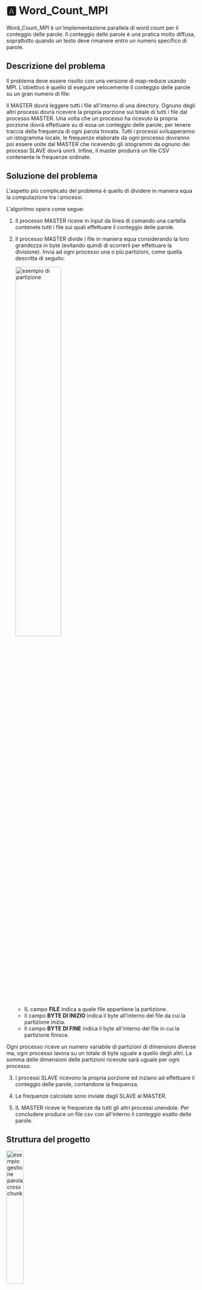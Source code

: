 # :a: Word_Count_MPI

Word_Count_MPI è un'implementazione parallela di word count per il conteggio delle parole. Il conteggio delle parole è una pratica molto diffusa, soprattutto quando un testo deve rimanere entro un numero specifico di parole.

## Descrizione del problema

Il problema deve essere risolto con una versione di map-reduce usando MPI. L'obiettivo è quello di eseguire velocemente il conteggio delle parole su un gran numero di file:

Il MASTER dovrà leggere tutti i file all'interno di una directory. Ognuno degli altri processi dovrà ricevere la propria porzione sul totale di tutti i file dal processo MASTER. Una volta che un processo ha ricevuto la propria porzione dovrà effettuare su di essa un conteggio delle parole, per tenere traccia della frequenza di ogni parola trovata.
Tutti i processi svilupperanno un istogramma locale, le frequenze elaborate da ogni processo dovranno poi essere unite dal MASTER che ricevendo gli istogrammi da ognuno dei processi SLAVE dovrà unirli. Infine, il master produrrà un file CSV contenente le frequenze ordinate.

## Soluzione del problema

L'aspetto più complicato del problema è quello di dividere in maniera equa la computazione tra i processi. 

L'algoritmo opera come segue:

1. Il processo MASTER riceve in input da linea di comando una cartella contenete tutti i file sui quali effettuare il conteggio delle parole.

2. Il processo MASTER divide i file in maniera equa considerando la loro grandezza in byte (evitando quindi di scorrerli per effettuare la divisione). Invia ad ogni processo una o più partizioni, come quella descritta di seguito: 

    <img src="docs/Partizione.jpg" alt="esempio di partizione" width = "50%" height = "50%">


    - IL campo **FILE** indica a quale file appartiene la partizione. 
    - Il campo **BYTE DI INIZIO** indica il byte all'interno del file da cui la partizione inizia.
    - Il campo **BYTE DI FINE** indica il byte all'interno del file in cui la partizione finisce.

Ogni processo riceve un numero variabile di partizioni di dimensioni diverse ma, ogni processo lavora su un totale di byte uguale a quello degli altri. La somma delle dimensioni delle partizioni ricevute sarà uguale per ogni processo. 

3. I processi SLAVE ricevono la propria porzione ed inziano ad effettuare il conteggio delle parole, contandone la frequenza. 

4. Le frequenze calcolate sono inviate dagli SLAVE al MASTER.

5. IL MASTER riceve le frequenze da tutti gli altri processi unendole. Per concludere produce un file csv con all'interno il conteggio esatto delle parole. 

## Struttura del progetto

<img src="docs/struttura.png" alt="esempio gestione parola cross chunk" width = "30%" height = "30%">

- la directory **docs** contiene tutte le immagini ed i file utili per la documentazione.
- la directory **lib** contiene tutti gli header
- la directory **src** contiene tutte i file .c, il makefile per la compilazione ed l'install.sh
- le directory **parole** e **test** sono due directory utilizzate per il testing del programma durante la fase di sviluppo e durante le fasi successive.
- lo scirpt **correctness.sh** è uno script utilizzato per provare la correttezza dell'applicativo. 

## Input del programma

Il programma accetta in input una cartella non vuota contenente i file sui quali effettuare il conteggio.
I file possono contenere del testo normale, non è richiesta una formattazione particolare delle parole all'interno del file.

Esempio : 

>Poi ricordo che un giorno mio padre mi sorprese col suo panciotto in mano. Io, con una
>sfacciataggine che ora non avrei e che ancora adesso mi disgusta (chissà che tale
>disgusto non abbia una grande importanza nella mia cura) gli dissi che m’era venuta la
>curiosità di contarne i bottoni. Mio padre rise delle mie disposizioni alla matematica o alla
>sartoria e non s’avvide che avevo le dita nel taschino del suo panciotto.

## Output del programma

L'output del programma sarà il file "output.txt" contenente la lista delle parole contate e il numero di volte che sono state contate.

Per parola si intende una sequenza di massimo 46 caratteri terminata da uno spazio, un carriage return o un tab.

## Dettagli implementativi

### Input

Come già detto precedentemente il programma prende in input, al momento dell'esecuzione, come parametro una cartella contenente tutti i file sui quali deve essere effettuato il conteggio delle parole.
La cartella deve contenere almeno un file altrimenti il programma mostrerà un messaggio d'errore.

### Divisione dei File

I file vengono divisi dal MASTER in partizioni che chiameremo chunk.
Il master ottiene la dimensione in byte di ogni file attraverso l'istruzione: 

```
File_inf * get_file_info(char * file_path){
    struct stat sb;
    File_inf * file = (File_inf *) malloc(sizeof(File_inf));

    if(stat(file_path, &sb) != -1){
        file->total_size = sb.st_size;
        file->path = malloc(sizeof(char) * strlen(file_path) + 1);
        strncpy(file->path ,file_path , strlen(file_path)+1);
    }

    return file;  
}
```

Sommando la dimensione di ogni file, ottiene la taglia totale dell'input da dividere tra i processi.
Dividendo la taglia totale per il numero di processi SLAVE, viene calcolato il numero di byte da distribuire per ogni processo. Quando la taglia totale non è un multiplo del numero di SLAVE, ci sono dei byte ulteriori da distribuire. Questi byte ulteriori vengono, per semplicità algortmica, assegnati tutti all'ultimo processo.

```
int temp = total_size / (numtasks-1);
```

Una volta calcolati i byte da assegnare ad ogni processo, il MASTER produce i chunk rappresentati dalla seguente struct: 

```
typedef struct File_chunk{

    double start_offset;
    double end_offset;
    char path[260];
    
} File_chunk;
```
Per ogni processo SLAVE, calcola i chunk e li memorizza all'interno di un array.

### Invio dei chunk

Il master procede in ordine di rank nel calcolo dei chunk. Ad esempio, supponiamo di avere tre processi SLAVE, allora il MASTER calcolerà prima i chunk per il processo 1, poi quelli per il processo 2 ed infine quelli per il processo 3.

L'invio dei chunk avviene in maniera asincrona con la funzione Isend.

```
MPI_Isend(chunks_to_send[task_to_assign - 1], chunk_count, chunktype, task_to_assign, COMM_TAG,            
            MPI_COMM_WORLD, &(reqs[task_to_assign-1]));
```
Questo meccanismo di invio è stato scelto perchè permette di iniziare l'invio dei chunk ad un processo senza aspettare che la ricezione venga completata. In questo modo il MASTER può continuare il calcolo dei chunk per i restanti processi senza fermarsi.

La documentazione raccomanda di non modificare il buffer inviato finchè non si è sicuri che l'operazione di invio sia stata completata.

>"The sender should not modify any part of the send buffer after a nonblocking send operation is called,   
>until the send completes" 

Per questo motivo per ogni SLAVE viene allocato un apposito buffer.

Una volta inviati tutti i chunk, il MASTER attende che tutte le operazioni di invio siano completate. A questo punto può deallocare tutti buffer che non servono più e che sono stati allocati dinamicamente.

```
MPI_Waitall(numtasks - 1, reqs , MPI_STATUSES_IGNORE);

free(reqs);
for(int i = 0; i< numtasks -1; i++){
    free(chunks_to_send[i]);
}
free(chunks_to_send);
free_files_info(files, file_nums);
```

### Ricezione dei chunk

Ogni processo riceve un array di chunk dal master sui quali compiere il proprio lavoro di conteggio : 

```
File_chunk * probe_recv_chunks(MPI_Datatype chunktype, MPI_Status Stat, int * chunk_number){

    *chunk_number = 0;
    MPI_Probe(MASTER_RANK, COMM_TAG, MPI_COMM_WORLD, &Stat);
    MPI_Get_count(&Stat, chunktype, chunk_number);
    File_chunk * chunks_to_recv =(File_chunk *) malloc(sizeof(File_chunk ) * (*chunk_number));
    MPI_Recv(chunks_to_recv, *chunk_number, chunktype, MASTER_RANK, COMM_TAG, MPI_COMM_WORLD, &Stat);
    return chunks_to_recv;
}
```
Il processo SLAVE che riceve il messaggio non conosce la grandezza del buffer inviato, questa informazione è fondamentale per l'allocazione di un buffer di ricezione grande esattamente come quello inviato dal MASTER, in modo tale da non avere spreco di memoria.

Per allocare con precisione, ogni processo SLAVE:

1. Controlla il messaggio in arrivo, senza riceverlo effettivamente grazie alla funzione MPI_Probe (funzione bloccante).
2. In base alle informazioni restituite dalla sonda nella variabile di stato, il processo può ottenere il numero di elementi presenti all'interno dell'array inviato.
3. Finalmente può allocare memoria per il buffer di ricezione, in base alla lunghezza del messaggio sondato.


### Conteggio all'interno dei chunk

Una volta ricevuti i propri chunk, ogni processo inizia il conteggio preoccupandosi solo delle parole all'interno della porzione di file descritta da ogni chunk.
Processi diversi possono ricevere chunk diversi ma che dividono lo stesso file. Siccome i chunk sono calcolati solo sulla base delle dimensioni, può accadere che una parola sia spezzata tra due chunk.


<img src="docs/ca-ndela.jpg" alt="esempio gestione parola cross chunk" width = "50%" height = "50%">

Questo problema è stato risolto evitando comunicazioni ulteriori tra i processi, le quali introdurrebbero un importante overhead.
Ogni processo è libero di andare oltre la fine del proprio chunk per completare la lettura della parola.
Nell'esempio in figura, il processo 1 continuerà la lettura della parola "candela" lavorando su un piccolo pezzo del chunk destinato al processo 2.
Il processo 2 invece, ha bisogno di capire se "ndela" è parte di una parola iniziata in un altro chunk oppure è una parola appena iniziata. In questo esempio per non contare "ndela" come una parola, ha bisogno di "sbirciare" gli ultimi byte del chunk 1.

Una volta indivuato un lessema, questo viene contato servendosi di una hashtable che utilizza come chiave il lessema e come valore il conteggio del lessema. 
L'inserimento ed il lookup in una hashtable ha complessità temporale O(1), questo rende il conteggio più rapido possibile.

```
lookup = g_hash_table_lookup(hash,lexeme);
if(lookup == NULL){
    val = 1;    
}
else{
    val = GPOINTER_TO_INT(lookup) + 1;
}
g_hash_table_insert(hash,lexeme,GINT_TO_POINTER (val));
```

### Invio dell'istogramma locale

Ogni processo a partire dalla propria hashtable locale crea un array di struct Word_Occurrence :

```
typedef struct Word_occurrence{

    int num;
    char word[46];

} Word_occurrence;
```
La struttura descrive l'occorrenza di una parola, il campo num identifica il numero di volte che il lessema contenuto all'interno dell'array word è stato contato.
Ogni processo SLAVE per ogni entry dell'hashtable crea una Word_occurrence e le organizza all'interno di un array.

Questo array sarà inviato al MASTER tramite la funzione MPI_Send.

```
MPI_Send(occurrences, num_occ, wordtype, 0, COMM_TAG, MPI_COMM_WORLD);
```

In questo caso si è scelto di utlizzare la Send, perchè non è importante che il figlio continui l'esecuzione senza fermarsi in quanto l'invio è l'ultima operazione che viene svolta.

### Ricezione degli istogrammi locali

Il main dopo aver distribuito in maniera equa il carico di lavoro, attende che i processi SLAVE inviino il risultato della computazione come visto precedentemente.
Seppur lavorando con lo stesso carico di lavoro, ci saranno dei processi più veloci e dei processi più lenti.
Proprio per questo motivo il MASTER non può attendere la risposta in ordine di come ha distribuito i chunk.

```
for(int i = 0; i < numtasks -1; i++){  

    MPI_Probe(MPI_ANY_SOURCE, COMM_TAG, MPI_COMM_WORLD, &stat);
    MPI_Get_count(&stat, wordtype, &words_in_message);
    occurrences = malloc(sizeof(Word_occurrence ) * words_in_message);
    MPI_Recv(occurrences, words_in_message, wordtype, stat.MPI_SOURCE, COMM_TAG, MPI_COMM_WORLD, &stat);
    for(int j=0; j< words_in_message; j++){
        lookup = g_hash_table_lookup(hash,occurrences[j].word);
        if(lookup == NULL){
                g_hash_table_insert(hash,occurrences[j].word,GINT_TO_POINTER (occurrences[j].num));
            }
        else{
            g_hash_table_insert(hash,occurrences[j].word,
                                GINT_TO_POINTER (occurrences[j].num + GPOINTER_TO_INT(lookup)));
            }
        } 

    }
```

Grazie alla wildcard MPI_ANY_SOURCE il processo MASTER si mette in attesa di un messaggio in arrivo da qualsiasi processo senza riceverlo.
Interrogando lo STATUS con la funzione MPI_Get_Count ottiene il numero di Word_occurence in arrivo ed istanzia un buffer di dimensione precisa.
Sempre grazie allo STATUS ottiene il mittente del messaggio, a partire da queste informazioni può ricevere l'array di Word_occurrence. 

Il merge degli istogrammi avviene in ordine di ricezione ad esempio, se il terzo processo è il primo ad inviare i risultati della sua computazione al MASTER allora il suo istogramma locale sarà proccessato per primo.

Il merge avviene servendosi di un hashtable,ogni Word_occurrencce di ogni processo viene mappata all'interno dell'hashtable in maniera molto simile a quanto accadeva all'interno dei processi SLAVE per il conteggio delle parole.

### Produzione del file CSV

Al termine del merge il main produce un file CSV ordinato utilizzando l'algoritmo di ordinamento Quicksort.

## Utilizzo di MPI

All'interno di questo progetto sono state utilizzate diverse funzioni della libreria MPI, molte della quali sono state già descritte precedentemente. Ma occorre evidenziare alcuni dettagli tecnici che non sono emersi in fase di descrizione dei dettagli implementativi:

### Creazione di datatype strutturati 

Per poter inviare array di struct è stato necessario creare un datatype apposito per la struct Word_occurrence e per File_chunk.
Per farlo ci si è serviti della funzione  MPI_Type_create_struct, come illustrato all'interno dello snippets riportato di seguito: 

```
void create_chunk_datatype(MPI_Datatype *chunktype){

    MPI_Datatype oldtypes[2];
    int blockcounts[2];

    MPI_Aint    offsets[2], lb, extent;

    offsets[0] = 0;
    oldtypes[0] = MPI_DOUBLE;
    blockcounts[0] = 2;

    MPI_Type_get_extent(MPI_DOUBLE, &lb, &extent);
    offsets[1] = 2 * extent;
    oldtypes[1] = MPI_CHAR;
    blockcounts[1] = 260;

    MPI_Type_create_struct(2, blockcounts, offsets, oldtypes, chunktype);
    MPI_Type_commit(chunktype);

}
```

### MPI_Alloc_mem

Come suggerito dalla documentazione, che afferma : 

>"In some systems, message-passing and remote-memory-access ( RMA) operations run faster when accessing
>specially allocated memory" 

Si è deciso di allocare la memoria dinamicamente utilizzando la funzione di allocazione messa a disposizione da MPI.

## Correttezza dell'applicativo

La correttezza del programma è stata provata empiricamente fornendo in input al programma cartelle contenenti file di piccole dimensioni controllabili senza servirsi di automatismi (ad esempio la directory parole contenuta all'interno di questo progetto).

Per i file più grandi utilizzati per testare il programma per evitare un conteggio manuale delle parole ci si è serviti di un word counter online (https://wordcounter.net/).

Per verifiare che aumentando il numero di processori utilizzati il programma non abbia comportamenti inaspettati, è stato realizzato lo script correctness.sh che esegue il programma prima con 2,5,10.15,20... e così via processori fino ad arrivare a 100. Lo script verifica che aumentando il numero di processori l'output del programma non cambi.



## Benchmarking

I test per la valutazione della scalabilità sia forte che debole sono stati eseguiti su di un cluster di 6 macchine in Google Cloud e2-standard-4 dotate di 4 vCPU e 16GB di RAM.
Di seguito sono riportati i dati in temrini di scalabilità forte e scalabilità debole:


## Scalabilità forte

Per ricavare i seguenti dati, si è fissato un input di 503Mb e utilizzato un numero crescente di processori ad ogni esecuzione. Per essere più precisi, i dati riportati fanno riferimento ad una media di tre esecuzioni per ogni variazione del numero di processori.

| Num di processori | Tempo di esecuzione | Sppedup |
|-------------------|---------------------|---------|
| 1 (sequenziale)   | 38.720s             | 1       |
| 2  worker         | 27.124s             | 1.43    |
| 3  worker         | 19.764s              | 1.96    |
| 4  worker         | 16.646s              | 2.33    |
| 5  worker         | 12.825s              | 3.02    |
| 6  worker         | 10.623s              | 3.64    |
| 7  worker         | 8.999s               | 4.30    |
| 8  worker         | 7.926s               | 4.89    |
| 9  worker         | 7.014s               | 5.52    |
| 10 worker         | 6.314s               | 6.13    |
| 11 worker         | 5.680s               | 6.81    |
| 12 worker         | 5.210s               | 7.43    |
| 13 worker         | 4.793s               | 8.08    |
| 14 worker         | 4.430s               | 8.74    |
| 15 worker         | 4.223s               | 9.17    |
| 16 worker         | 3.819s               | 10.14   |
| 17 worker         | 3.642s               | 10.63   |
| 18 worker         | 3.525s               | 10.98   |
| 19 worker         | 3.534s               | 10.96   |
| 20 worker         | 3.385s               | 11.44   |
| 21 worker         | 3.364s               | 11.51   |
| 22 worker         | 2.986s               | 12.97   |
| 23 worker         | 2.776s               | 13.95   |

<img src="docs/forteScal.png" alt="esempio gestione parola cross chunk" width = "50%" height = "50%">

In questo grafico per numero di processi si intende il numero di processi worker in linea con la tabella riportata sopra.

## Scalabilità debole

Per ricavare i seguenti dati si è deciso che all'aggiunta di ogni processore la taglia dell'input sarebbe cresciuta di 16 Mb. Anche in questo caso i dati riportati fanno riferimento ad una media di tre esecuzioni per ogni variazione del numero di processori. 

| Num di processori | Taglia input (Mb) | Tempo di esecuzione |
|-------------------|---------------------|---------|
| 1  worker          | 16                  | 1.243s  |
| 2  worker         | 32                  | 1.980s  |
| 3  worker         | 48                  | 2.053s  |
| 4  worker         | 64                  | 2.084s  |
| 5  worker         | 80                  | 2.053s  |
| 6  worker         | 96                  | 2.054s  | 
| 7  worker         | 112                 | 2.055s  |
| 8  worker         | 128                 | 2.059s  |
| 9  worker         | 144                 | 2.312s  |
| 10 worker         | 160                 | 2.079s  |
| 11 worker         | 176                 | 2.103s  |
| 12 worker         | 192                 | 2.037s  |
| 13 worker         | 208                 | 2.063s  |
| 14 worker         | 224                 | 2.059s  |
| 15 worker         | 240                 | 2.121s  |
| 16 worker         | 256                 | 2.052s  |
| 17 worker         | 272                 | 2.082s  |
| 18 worker         | 288                 | 2.049s  |
| 19 worker         | 304                 | 2.581s  |
| 20 worker         | 320                 | 2.148s  |
| 21 worker         | 336                 | 2.319s  |
| 22 worker         | 352                 | 2.100s  |
| 23 worker         | 368                 | 2.150s  |


<img src="docs/deboleScal.png" alt="esempio gestione parola cross chunk" width = "50%" height = "50%">


## Manuale d'uso

### Compilazione

Per poter compilare occorre prima installare alcune dipendenze, spostandosi all'interno della directory **src** ed eseguendo il comando:

```
./install.sh
```
Al termine dell'esecuzione di questo script, verrà installata la libreria libglib2.0 che implementa tutte le strutture dati utilizzate all'interno del progetto.

Una volta installate le dipendenze è possibile compilare. All'interno della directory **src** del progetto basta digitare il comando: 
```
make all
```

### Esecuzione locale

Per eseguire localmente il programma, all'interno della directory **src**, occorre utilizzare il seguente comando:

```
mpirun -np NUMERO_DI_PROCESSORI count.out DIRECTORY
```

- NUMERO_DI_PROCESSORI

Il numero di processori che MPI utilizzerà per l'esecuzione.

- DIRECTORY

La directory contenente tutti i file sui quali effettuare il conteggio delle parole. Questo parametro non può essere omesso.

### Esecuzione remota

IL seguente comando permette l'esecuzione remota:

mpirun -np NUMERO_DI_PROCESSORI --hostfile HOSTFILE ./count.out DIRECTORY

- NUMERO_DI_PROCESSORI

Il numero di processori che MPI utilizzerà per l'esecuzione.

- HOSTFILE

File all'interno del quale è specificato, per ogni macchina, l'indirizzo IP ed il numero di slots.

- DIRECTORY

La directory contenente tutti i file sui quali effettuare il conteggio delle parole. Questo parametro non può essere omesso.


## Considerazioni finali

### Prestazioni

All'interno del capitolo dedicato al benchmarking, sono riportati i dati riguardanti le performance dell'applicativo. 

Analizzando gli speedup calcolati e riportati all'interno della tabella, si può vedere come lo speedup sia influenzato negativamente dal fatto che in questa implementazione il master non lavori su nessuna porzione dei file. Infatti con 3 processi, ovvero con 2 worker ed i master lo speedup ideale dovrebbe essere 3 ma è solo 1.43.
Per migliorare la soluzione si potrebbe modificare l'implementazione facendo in modo che nel momento in cui il master divide il lavoro, conservi una parte anche per se stesso. Questo scenario, in cui è anche il master a lavorare sui file, non è stato implementato perchè in nessun punto della traccia è esplicitato che il master debba lavorare sui file per il conteggio le parole. Ovviamente, modificare intoducendo questo cambiamento migliorerebbe di molto le prestazioni.

Analizzando il grafico relativo alla scalabilità forte, si può notare un miglioramento in termini di tempi di esecuzione all'aumentare dei processi utilizzati.
Il miglioramento delle prestazioni è notevole soprattutto durante i primi incrementi dei processori.
Si può notare che a partire da 14 processori fino ad arrivare a 23, le prestazioni rimangono costanti e tendono quasi a peggiorare. Questo accade perchè con l'aumentare dei processori, aumenta la potenza di calcolo, i file vengono partizionati in porzioni più piccole, ma l'overhead dato dalle comunicazioni tra i vari processori diventa significativo in termini di calo delle performance.

Infine, analizzando i dati relativi alla scalabilità debole, si può osservare il modo in cui il tempo di soluzione varia con il numero di processori per una dimensione fissa del problema per processore. Il grafico riportato evidenzia come il tempo di esecuzione rimanga costante. Si può concludere che questo succede anche perchè i dati in input sono partizionati in maniera molto equa tra i processori.

## Alcune scelte implementative

### NO MPI_PACK

Nonostante sia una funzione molto interessante ho deciso di non utilizzarla. I motivi principali per i quali ho evitato di utilizzarla sono stati i seguenti : 

1. L'utilizzo della pack avrebbe introdotto upper bound al numero di chunk da assegnare ad un worker oppure, per evitare l'upperbound si sarebbero dovute utilizzare numerose realloc() e questo sarebbe stato negativo in termini di prestazioni.

2. Come scritto all'interno della documentazione, la pack è una funzione molto potente ma molto onerosa in quanto implica due copie all'interno di due buffer sia per il sender che per il receiver.

Era stata implementata una soluzione contente l'invio e la ricezione dei chunk facendo utilizzo della pack, ma questa parte è stata modificata scegliendo la soluzione descritta nei capitoli precedenti.


 <img src="docs/recv_unpack.png"  width = "50%" height = "50%">
<img src="docs/send_pack.png"  width = "50%" height = "50%">

